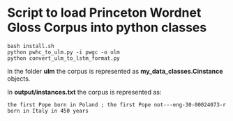 # Script to load Princeton Wordnet Gloss Corpus into python classes

```
bash install.sh
python pwhc_to_ulm.py -i pwgc -o ulm
python convert_ulm_to_lstm_format.py
```

In the folder **ulm** the corpus is represented as **my_data_classes.Cinstance** objects.

In **output/instances.txt** the corpus is represented as:

```
the first Pope born in Poland ; the first Pope not---eng-30-00024073-r born in Italy in 450 years
```